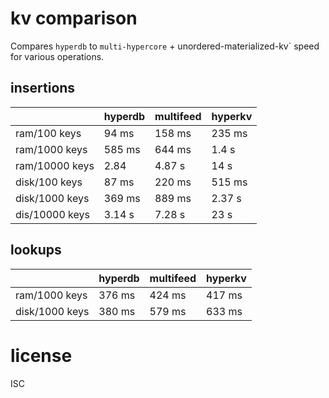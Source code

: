 # kv comparison

Compares `hyperdb` to `multi-hypercore` + unordered-materialized-kv` speed for
various operations.

## insertions

| |hyperdb|multifeed|hyperkv|
|---|---|---|---|
|ram/100 keys|94 ms|158 ms|235 ms|
|ram/1000 keys| 585 ms| 644 ms| 1.4 s|
|ram/10000 keys| 2.84| 4.87 s| 14 s|
|disk/100 keys| 87 ms| 220 ms| 515 ms|
|disk/1000 keys| 369 ms| 889 ms| 2.37 s|
|dis/10000 keys| 3.14 s| 7.28 s| 23 s|

## lookups

| |hyperdb|multifeed|hyperkv|
|---|---|---|---|
|ram/1000 keys|376 ms|424 ms| 417 ms|
|disk/1000 keys|380 ms|579 ms| 633 ms|

# license

ISC
